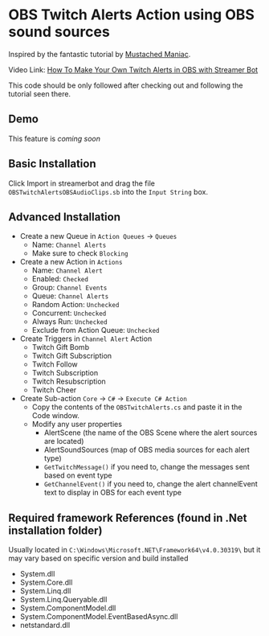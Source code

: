 # OBS Twitch Alerts Action using OBS sound sources

Inspired by the fantastic tutorial by [Mustached Maniac](https://www.youtube.com/channel/UC-OzuJhl8Oriw6gfyPxEhLA).

Video Link: [How To Make Your Own Twitch Alerts in OBS with Streamer Bot]([sdkjdskj](https://youtu.be/6kgFgWlWcTo))

This code should be only followed after checking out and following the tutorial seen there.

## Demo

This feature is *coming soon*

## Basic Installation

Click Import in streamerbot and drag the file `OBSTwitchAlertsOBSAudioClips.sb` into the `Input String` box.

## Advanced Installation

- Create a new Queue in `Action Queues` -> `Queues`
  - Name: `Channel Alerts`
  - Make sure to check `Blocking`
- Create a new Action in `Actions`
  - Name: `Channel Alert`
  - Enabled: `Checked`
  - Group: `Channel Events`
  - Queue: `Channel Alerts`
  - Random Action: `Unchecked`
  - Concurrent: `Unchecked`
  - Always Run: `Unchecked`
  - Exclude from Action Queue: `Unchecked`
- Create Triggers in `Channel Alert` Action
  - Twitch Gift Bomb
  - Twitch Gift Subscription
  - Twitch Follow
  - Twitch Subscription
  - Twitch Resubscription
  - Twitch Cheer
- Create Sub-action `Core` -> `C#` -> `Execute C# Action`
  - Copy the contents of the `OBSTwitchAlerts.cs` and paste it in the Code window.
  - Modify any user properties
    - AlertScene (the name of the OBS Scene where the alert sources are located)
    - AlertSoundSources (map of OBS media sources for each alert type)
    - `GetTwitchMessage()` if you need to, change the messages sent based on event type
    - `GetChannelEvent()` if you need to, change the alert channelEvent text to display in OBS for each event type

## Required framework References (found in .Net installation folder)

Usually located in `C:\Windows\Microsoft.NET\Framework64\v4.0.30319\` but it may vary based on specific version and build installed

- System.dll
- System.Core.dll
- System.Linq.dll
- System.Linq.Queryable.dll
- System.ComponentModel.dll
- System.ComponentModel.EventBasedAsync.dll
- netstandard.dll
